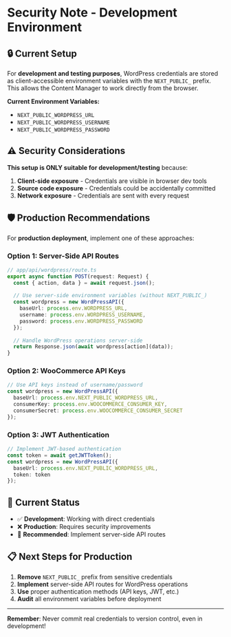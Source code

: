 # Security Note - Development Environment

## 🔒 Current Setup

For **development and testing purposes**, WordPress credentials are stored as client-accessible environment variables with the `NEXT_PUBLIC_` prefix. This allows the Content Manager to work directly from the browser.

**Current Environment Variables:**
- `NEXT_PUBLIC_WORDPRESS_URL`
- `NEXT_PUBLIC_WORDPRESS_USERNAME` 
- `NEXT_PUBLIC_WORDPRESS_PASSWORD`

## ⚠️ Security Considerations

**This setup is ONLY suitable for development/testing** because:

1. **Client-side exposure** - Credentials are visible in browser dev tools
2. **Source code exposure** - Credentials could be accidentally committed
3. **Network exposure** - Credentials are sent with every request

## 🛡️ Production Recommendations

For **production deployment**, implement one of these approaches:

### Option 1: Server-Side API Routes
```typescript
// app/api/wordpress/route.ts
export async function POST(request: Request) {
  const { action, data } = await request.json();
  
  // Use server-side environment variables (without NEXT_PUBLIC_)
  const wordpress = new WordPressAPI({
    baseUrl: process.env.WORDPRESS_URL,
    username: process.env.WORDPRESS_USERNAME,
    password: process.env.WORDPRESS_PASSWORD
  });
  
  // Handle WordPress operations server-side
  return Response.json(await wordpress[action](data));
}
```

### Option 2: WooCommerce API Keys
```typescript
// Use API keys instead of username/password
const wordpress = new WordPressAPI({
  baseUrl: process.env.NEXT_PUBLIC_WORDPRESS_URL,
  consumerKey: process.env.WOOCOMMERCE_CONSUMER_KEY,
  consumerSecret: process.env.WOOCOMMERCE_CONSUMER_SECRET
});
```

### Option 3: JWT Authentication
```typescript
// Implement JWT-based authentication
const token = await getJWTToken();
const wordpress = new WordPressAPI({
  baseUrl: process.env.NEXT_PUBLIC_WORDPRESS_URL,
  token: token
});
```

## 🔄 Current Status

- ✅ **Development**: Working with direct credentials
- ❌ **Production**: Requires security improvements
- 🎯 **Recommended**: Implement server-side API routes

## 📋 Next Steps for Production

1. **Remove** `NEXT_PUBLIC_` prefix from sensitive credentials
2. **Implement** server-side API routes for WordPress operations
3. **Use** proper authentication methods (API keys, JWT, etc.)
4. **Audit** all environment variables before deployment

---

**Remember**: Never commit real credentials to version control, even in development!

